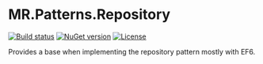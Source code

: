 # MR.Patterns.Repository

[![Build status](https://img.shields.io/appveyor/ci/mrahhal/mr-patterns-repository/master.svg)](https://ci.appveyor.com/project/mrahhal/mr-patterns-repository)
[![NuGet version](https://badge.fury.io/nu/MR.Patterns.Repository.svg)](https://www.nuget.org/packages/MR.Patterns.Repository)
[![License](https://img.shields.io/badge/license-MIT-blue.svg)](https://opensource.org/licenses/MIT)

Provides a base when implementing the repository pattern mostly with EF6.
